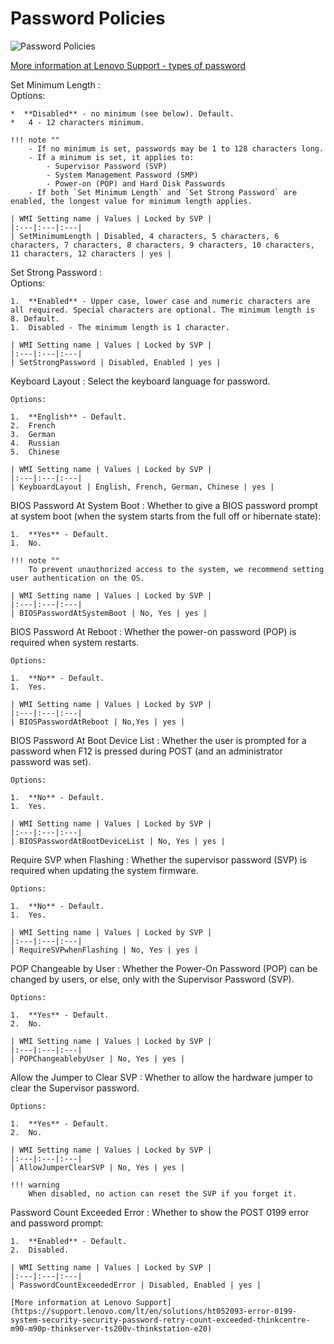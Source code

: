 # Password Policies

![Password Policies](https://cdrt.github.io/mk_docs/ref/bios/settings/thinkcentre/img/tc_password_policies.PNG)

[More information at Lenovo Support - types of password](https://support.lenovo.com/us/en/solutions/ht513634)

Set Minimum Length
:  
    Options:

    *  **Disabled** - no minimum (see below). Default.
    *   4 - 12 characters minimum.

    !!! note ""
        - If no minimum is set, passwords may be 1 to 128 characters long.
        - If a minimum is set, it applies to:
            - Supervisor Password (SVP)
            - System Management Password (SMP)
            - Power-on (POP) and Hard Disk Passwords 
        - If both `Set Minimum Length` and `Set Strong Password` are enabled, the longest value for minimum length applies.

    | WMI Setting name | Values | Locked by SVP |
    |:---|:---|:---|
    | SetMinimumLength | Disabled, 4 characters, 5 characters, 6 characters, 7 characters, 8 characters, 9 characters, 10 characters, 11 characters, 12 characters | yes |

Set Strong Password
:  
    Options:

    1.  **Enabled** - Upper case, lower case and numeric characters are all required. Special characters are optional. The minimum length is 8. Default.
    1.  Disabled - The minimum length is 1 character.

    | WMI Setting name | Values | Locked by SVP |
    |:---|:---|:---|
    | SetStrongPassword | Disabled, Enabled | yes |

Keyboard Layout
:  Select the keyboard language for password.

    Options:

    1.  **English** - Default.
    2.  French
    3.  German
    4.  Russian
    5.  Chinese

    | WMI Setting name | Values | Locked by SVP |
    |:---|:---|:---|
    | KeyboardLayout | English, French, German, Chinese | yes |

BIOS Password At System Boot
:  Whether to give a BIOS password prompt at system boot (when the system starts from the full off or hibernate state):

    1.  **Yes** - Default.
    1.  No.

    !!! note ""
        To prevent unauthorized access to the system, we recommend setting user authentication on the OS.

    | WMI Setting name | Values | Locked by SVP |
    |:---|:---|:---|
    | BIOSPasswordAtSystemBoot | No, Yes | yes |

BIOS Password At Reboot
:  Whether the power-on password (POP) is required when system restarts.

    Options:

    1.  **No** - Default.
    1.  Yes.

    | WMI Setting name | Values | Locked by SVP |
    |:---|:---|:---|
    | BIOSPasswordAtReboot | No,Yes | yes |

BIOS Password At Boot Device List
:  Whether the user is prompted for a password when F12 is pressed during POST (and an administrator password was set).

    Options:

    1.  **No** - Default.
    1.  Yes.

    | WMI Setting name | Values | Locked by SVP |
    |:---|:---|:---|
    | BIOSPasswordAtBootDeviceList | No, Yes | yes |

Require SVP when Flashing
:  Whether the supervisor password (SVP) is required when updating the system firmware.

    Options:

    1.  **No** - Default.
    1.  Yes.

    | WMI Setting name | Values | Locked by SVP |
    |:---|:---|:---|
    | RequireSVPwhenFlashing | No, Yes | yes |

POP Changeable by User
:  Whether the Power-On Password (POP) can be changed by users, or else, only with the Supervisor Password (SVP).

    Options:

    1.  **Yes** - Default.
    2.  No.

    | WMI Setting name | Values | Locked by SVP |
    |:---|:---|:---|
    | POPChangeablebyUser | No, Yes | yes |

Allow the Jumper to Clear SVP
:  Whether to allow the hardware jumper to clear the Supervisor
password.

    Options:

    1.  **Yes** - Default.
    2.  No.

    | WMI Setting name | Values | Locked by SVP |
    |:---|:---|:---|
    | AllowJumperClearSVP | No, Yes | yes |

    !!! warning
        When disabled, no action can reset the SVP if you forget it.

Password Count Exceeded Error
:  Whether to show the POST 0199 error and password prompt:

    1.  **Enabled** - Default.
    2.  Disabled.

    | WMI Setting name | Values | Locked by SVP |
    |:---|:---|:---|
    | PasswordCountExceededError | Disabled, Enabled | yes |

    [More information at Lenovo Support](https://support.lenovo.com/lt/en/solutions/ht052093-error-0199-system-security-security-password-retry-count-exceeded-thinkcentre-m90-m90p-thinkserver-ts200v-thinkstation-e20)
